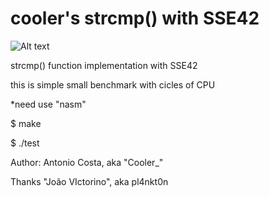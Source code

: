 cooler's  strcmp() with SSE42
===================
![Alt text](https://lh4.googleusercontent.com/-_nhBYtIoj3Q/VEIMlRFT_II/AAAAAAAAH_Y/58_jld2_r50/w640-h480-no/profit.png)

strcmp() function implementation with SSE42

this is simple small benchmark with cicles of CPU

*need use "nasm"

$ make

$ ./test


Author: Antonio Costa, aka "Cooler_"

Thanks "João VIctorino", aka pl4nkt0n



